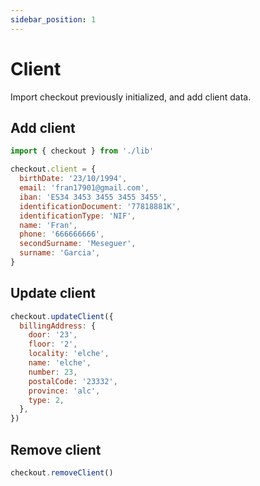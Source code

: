 ```yaml
---
sidebar_position: 1
---
```


# Client

Import checkout previously initialized, and add client data.

## Add client

```js
import { checkout } from './lib'

checkout.client = {
  birthDate: '23/10/1994',
  email: 'fran17901@gmail.com',
  iban: 'ES34 3453 3455 3455 3455',
  identificationDocument: '77818881K',
  identificationType: 'NIF',
  name: 'Fran',
  phone: '666666666',
  secondSurname: 'Meseguer',
  surname: 'Garcia',
}
```

## Update client

```js
checkout.updateClient({
  billingAddress: {
    door: '23',
    floor: '2',
    locality: 'elche',
    name: 'elche',
    number: 23,
    postalCode: '23332',
    province: 'alc',
    type: 2,
  },
})
```

## Remove client

```js
checkout.removeClient()
```
